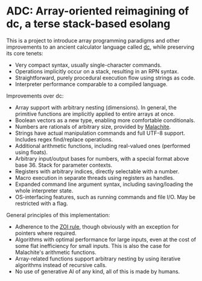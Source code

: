 # ADC: Array-oriented reimagining of dc, a terse stack-based esolang

This is a project to introduce array programming paradigms and other improvements to an ancient calculator language called [dc](https://en.wikipedia.org/wiki/dc_(computer_program)), while preserving its core tenets:
- Very compact syntax, usually single-character commands.
- Operations implicitly occur on a stack, resulting in an RPN syntax.
- Straightforward, purely procedural execution flow using strings as code.
- Interpreter performance comparable to a compiled language.

Improvements over dc:
- Array support with arbitrary nesting (dimensions). In general, the primitive functions are implicitly applied to entire arrays at once.
- Boolean vectors as a new type, enabling more comfortable conditionals.
- Numbers are rationals of arbitrary size, provided by [Malachite](https://www.malachite.rs/).
- Strings have actual manipulation commands and full UTF-8 support. Includes regex find/replace operations.
- Additional arithmetic functions, including real-valued ones (performed using floats).
- Arbitrary input/output bases for numbers, with a special format above base 36. Stack for parameter contexts.
- Registers with arbitrary indices, directly selectable with a number.
- Macro execution in separate threads using registers as handles.
- Expanded command line argument syntax, including saving/loading the whole interpreter state.
- OS-interfacing features, such as running commands and file I/O. May be restricted with a flag.

General principles of this implementation:
- Adherence to the [ZOI rule](https://en.wikipedia.org/wiki/Zero_one_infinity_rule), though obviously with an exception for pointers where required.
- Algorithms with optimal performance for large inputs, even at the cost of some flat inefficiency for small inputs. This is also the case for Malachite's arithmetic functions.
- Array-related functions support arbitrary nesting by using iterative algorithms instead of recursive calls.
- No use of generative AI of any kind, all of this is made by humans.